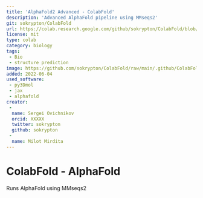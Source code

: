 ```yaml
---
title: 'AlphaFold2 Advanced - ColabFold'
description: 'Advanced AlphaFold pipeline using MMseqs2'
git: sokrypton/ColabFold
url: https://colab.research.google.com/github/sokrypton/ColabFold/blob/main/AlphaFold2.ipynb
license: mit
type: colab
category: biology
tags:
 - Bio
 - structure prediction
image: https://github.com/sokrypton/ColabFold/raw/main/.github/ColabFold_Marv_Logo.png
added: 2022-06-04
used_software:
 - py3Dmol
 - jax
 - alphafold
creator:
 - 
  name: Sergei Ovichnikov
  orcid: XXXXX
  twitter: sokrypton
  github: sokrypton
 - 
  name: Milot Mirdita
---
```


# ColabFold - AlphaFold

Runs AlphaFold using MMseqs2
